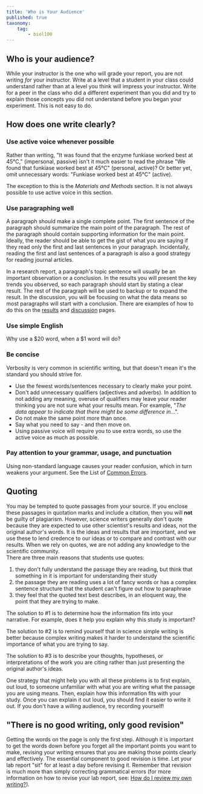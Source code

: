 ```yaml
---
title: 'Who is Your Audience'
published: true
taxonomy:
    tag:
        - biol100
---
```


## Who is your audience?

While your instructor is the one who will grade your report, you are not writing _for_ your instructor. Write at a level that a student in your class could understand rather than at a level you think will impress your instructor. Write for a peer in the class who did a different experiment than you did and try to explain those concepts you did not understand before you began your experiment. This is not easy to do.

## How does one write clearly?

### Use active voice whenever possible

Rather than writing, "It was found that the enzyme funkiase worked best at 45&deg;C," (impersonal, passive) isn't it much easier to read the phrase "We found that funkiase worked best at 45&deg;C" (personal, active)? Or better yet, omit unnecessary words: "Funkiase worked best at 45&deg;C" (active).

The exception to this is the _Materials and Methods_ section. It is not always possible to use active voice in this section.

### Use paragraphing well

A paragraph should make a single complete point. The first sentence of the paragraph should summarize the main point of the paragraph. The rest of the paragraph should contain supporting information for the main point. Ideally, the reader should be able to get the gist of what you are saying if they read only the first and last sentences in your paragraph. Incidentally, reading the first and last sentences of a paragraph is also a good strategy for reading journal articles.

In a research report, a paragraph's topic sentence will usually be an important observation or a conclusion. In the results you will present the key trends you observed, so each paragraph should start by stating a clear result. The rest of the paragraph will be used to backup or to expand the result. In the discussion, you will be focusing on what the data means so most paragraphs will start with a conclusion. There are examples of how to do this on the [results](/lab-report-structure/results) and [discussion](/lab-report-structure/discussion) pages.

### Use simple English

Why use a $20 word, when a $1 word will do?

### Be concise

Verbosity is very common in scientific writing, but that doesn't mean it's the standard you should strive for.

* Use the fewest words/sentences necessary to clearly make your point.
* Don't add unnecessary qualifiers (adjectives and adverbs). In addition to not adding any meaning, overuse of qualifiers may leave your reader thinking you are not sure what your results mean. For example, "_The data appear to indicate that there might be some difference in_&hellip;".
* Do not make the same point more than once.
* Say what you need to say - and then move on.
* Using passive voice will require you to use extra words, so use the active voice as much as possible.

### Pay attention to your grammar, usage, and punctuation

Using non-standard language causes your reader confusion, which in turn weakens your argument. See the List of [Common Errors](/common-errors).

## Quoting

You may be tempted to quote passages from your source. If you enclose these passages in quotation marks and include a citation, then you will **not** be guilty of plagiarism. However, science writers generally don't quote because they are expected to use other scientist's results and ideas, not the original author's words. It is the ideas and results that are important, and we use these to lend credence to our ideas or to compare and contrast with our results. When we rely on quotes, we are not adding any knowledge to the scientific community.  
There are three main reasons that students use quotes:

1.  they don't fully understand the passage they are reading, but think that something in it is important for understanding their study
2.  the passage they are reading uses a lot of fancy words or has a complex sentence structure that the student can't figure out how to paraphrase
3.  they feel that the quoted text best describes, in an eloquent way, the point that they are trying to make.

The solution to #1 is to determine how the information fits into your narrative. For example, does it help you explain why this study is important?  

The solution to #2 is to remind yourself that in science simple writing is better because complex writing makes it harder to understand the scientific importance of what you are trying to say.  

The solution to #3 is to describe your thoughts, hypotheses, or interpretations of the work you are citing rather than just presenting the original author's ideas.  

One strategy that might help you with all these problems is to first explain, out loud, to someone unfamiliar with what you are writing what the passage you are using means. Then, explain how this information fits with your study. Once you can explain it out loud, you should find it easier to write it out. If you don't have a willing audience, try recording yourself!

## "There is no good writing, only good revision"

Getting the words on the page is only the first step. Although it is important to get the words down before you forget all the important points you want to make, revising your writing ensures that you are making those points clearly and effectively. The essential component to good revision is time. Let your lab report "sit" for at least a day before revising it. Remember that revision is much more than simply correcting grammatical errors (for more information on how to revise your lab report, see: [How do I review my own writing?](/review-and-revision)).